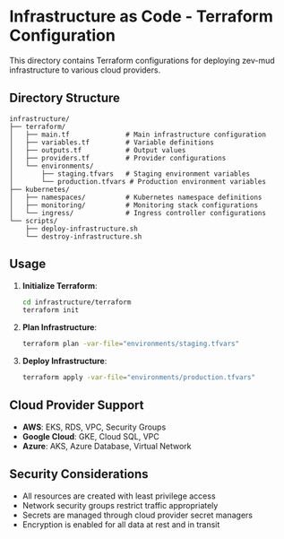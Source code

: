 # Infrastructure as Code - Terraform Configuration

This directory contains Terraform configurations for deploying zev-mud infrastructure to various cloud providers.

## Directory Structure

```
infrastructure/
├── terraform/
│   ├── main.tf              # Main infrastructure configuration
│   ├── variables.tf         # Variable definitions
│   ├── outputs.tf           # Output values
│   ├── providers.tf         # Provider configurations
│   └── environments/
│       ├── staging.tfvars   # Staging environment variables
│       └── production.tfvars # Production environment variables
├── kubernetes/
│   ├── namespaces/          # Kubernetes namespace definitions
│   ├── monitoring/          # Monitoring stack configurations
│   └── ingress/             # Ingress controller configurations
└── scripts/
    ├── deploy-infrastructure.sh
    └── destroy-infrastructure.sh
```

## Usage

1. **Initialize Terraform**:
   ```bash
   cd infrastructure/terraform
   terraform init
   ```

2. **Plan Infrastructure**:
   ```bash
   terraform plan -var-file="environments/staging.tfvars"
   ```

3. **Deploy Infrastructure**:
   ```bash
   terraform apply -var-file="environments/production.tfvars"
   ```

## Cloud Provider Support

- **AWS**: EKS, RDS, VPC, Security Groups
- **Google Cloud**: GKE, Cloud SQL, VPC
- **Azure**: AKS, Azure Database, Virtual Network

## Security Considerations

- All resources are created with least privilege access
- Network security groups restrict traffic appropriately
- Secrets are managed through cloud provider secret managers
- Encryption is enabled for all data at rest and in transit